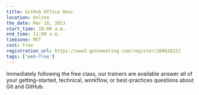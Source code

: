 ```yaml
---
title: GitHub Office Hour
location: Online
the_date: Mar 18, 2013
start_time: 10:00 a.m.
end_time: 11:00 a.m.
timezone: MST
cost: Free
registration_url: https://www3.gotomeeting.com/register/208626222
tags: ['web-free']
---
```


Immediately following the free class, our trainers are available answer all of your getting-started, technical, workflow, or best-practices questions about Git and GitHub.
